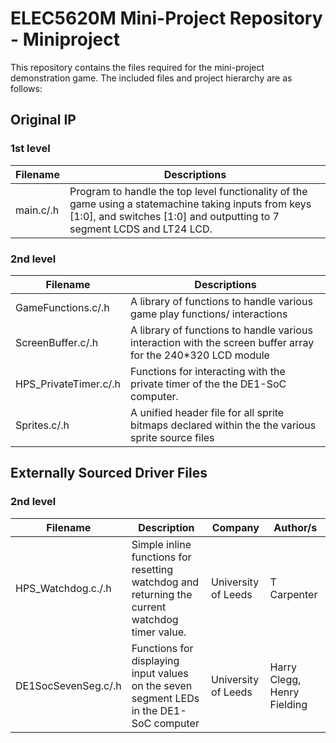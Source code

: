 # ELEC5620M Mini-Project Repository - Miniproject
This repository contains the files required for the mini-project demonstration game.
The included files and project hierarchy are as follows:

## Original IP 
### 1st level
| Filename 				| Descriptions                 			 |
|---|---|
| main.c/.h  	| Program to handle the top level functionality of the game using a statemachine taking inputs from keys [1:0], and switches [1:0] and outputting to 7 segment LCDS and LT24 LCD. |

### 2nd level
| Filename 				| Descriptions                 			 |
|---|---|
| GameFunctions.c/.h | A library of functions to handle various game play functions/ interactions|
| ScreenBuffer.c/.h |	A library of functions to handle various interaction with the screen buffer array for the 240*320 LCD module |
| HPS_PrivateTimer.c/.h | Functions for interacting with the private timer of the the DE1-SoC computer. |
| Sprites.c/.h | A unified header file for all sprite bitmaps declared within the the various sprite source files |

## Externally Sourced Driver Files
### 2nd level
| Filename | Description | Company | Author/s |
|---|---|---|---|
| HPS_Watchdog.c./.h | Simple inline functions for resetting watchdog and returning the current watchdog timer value. | University of Leeds | T Carpenter |
| DE1SocSevenSeg.c/.h | Functions for displaying input values on the seven segment LEDs in the DE1-SoC computer | University of Leeds | Harry Clegg, Henry Fielding |



